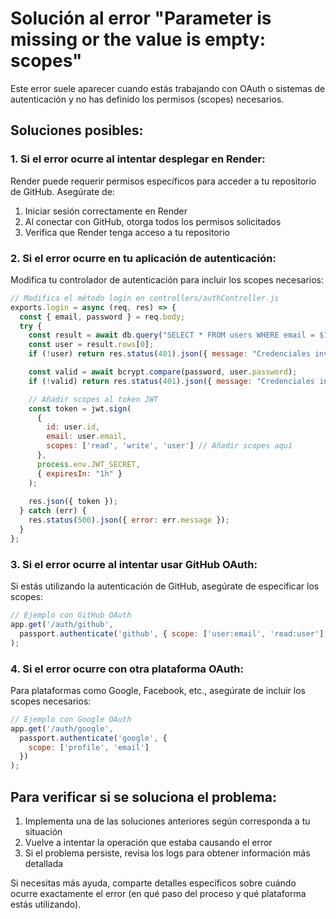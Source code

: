 # Solución al error "Parameter is missing or the value is empty: scopes"

Este error suele aparecer cuando estás trabajando con OAuth o sistemas de autenticación y no has definido los permisos (scopes) necesarios.

## Soluciones posibles:

### 1. Si el error ocurre al intentar desplegar en Render:

Render puede requerir permisos específicos para acceder a tu repositorio de GitHub. Asegúrate de:

1. Iniciar sesión correctamente en Render
2. Al conectar con GitHub, otorga todos los permisos solicitados
3. Verifica que Render tenga acceso a tu repositorio

### 2. Si el error ocurre en tu aplicación de autenticación:

Modifica tu controlador de autenticación para incluir los scopes necesarios:

```javascript
// Modifica el método login en controllers/authController.js
exports.login = async (req, res) => {
  const { email, password } = req.body;
  try {
    const result = await db.query("SELECT * FROM users WHERE email = $1", [email]);
    const user = result.rows[0];
    if (!user) return res.status(401).json({ message: "Credenciales inválidas" });

    const valid = await bcrypt.compare(password, user.password);
    if (!valid) return res.status(401).json({ message: "Credenciales inválidas" });

    // Añadir scopes al token JWT
    const token = jwt.sign(
      { 
        id: user.id,
        email: user.email,
        scopes: ['read', 'write', 'user'] // Añadir scopes aquí
      }, 
      process.env.JWT_SECRET, 
      { expiresIn: "1h" }
    );
    
    res.json({ token });
  } catch (err) {
    res.status(500).json({ error: err.message });
  }
};
```

### 3. Si el error ocurre al intentar usar GitHub OAuth:

Si estás utilizando la autenticación de GitHub, asegúrate de especificar los scopes:

```javascript
// Ejemplo con GitHub OAuth
app.get('/auth/github',
  passport.authenticate('github', { scope: ['user:email', 'read:user'] })
);
```

### 4. Si el error ocurre con otra plataforma OAuth:

Para plataformas como Google, Facebook, etc., asegúrate de incluir los scopes necesarios:

```javascript
// Ejemplo con Google OAuth
app.get('/auth/google',
  passport.authenticate('google', { 
    scope: ['profile', 'email'] 
  })
);
```

## Para verificar si se soluciona el problema:

1. Implementa una de las soluciones anteriores según corresponda a tu situación
2. Vuelve a intentar la operación que estaba causando el error
3. Si el problema persiste, revisa los logs para obtener información más detallada

Si necesitas más ayuda, comparte detalles específicos sobre cuándo ocurre exactamente el error (en qué paso del proceso y qué plataforma estás utilizando). 